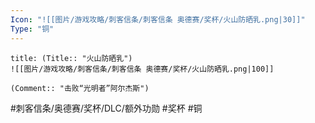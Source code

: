 ```yaml
---
Icon: "![[图片/游戏攻略/刺客信条/刺客信条 奥德赛/奖杯/火山防晒乳.png|30]]"
Type: "铜"
---
```

```ad-common-bronze-trophy
title: (Title:: "火山防晒乳")
![[图片/游戏攻略/刺客信条/刺客信条 奥德赛/奖杯/火山防晒乳.png|100]]

(Comment:: "击败“光明者”阿尔杰斯")
```

#刺客信条/奥德赛/奖杯/DLC/额外功勋 #奖杯 #铜
